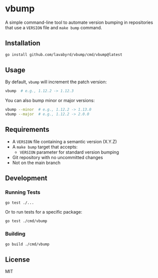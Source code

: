 # vbump

A simple command-line tool to automate version bumping in repositories that use a `VERSION` file and `make bump` command.

## Installation

```bash
go install github.com/lavabyrd/vbump/cmd/vbump@latest
```

## Usage

By default, `vbump` will increment the patch version:

```bash
vbump  # e.g., 1.12.2 -> 1.12.3
```

You can also bump minor or major versions:

```bash
vbump --minor  # e.g., 1.12.2 -> 1.13.0
vbump --major  # e.g., 1.12.2 -> 2.0.0
```

## Requirements

- A `VERSION` file containing a semantic version (X.Y.Z)
- A `make bump` target that accepts:
  - `VERSION` parameter for standard version bumping
- Git repository with no uncommitted changes
- Not on the main branch

## Development

### Running Tests

```bash
go test ./...
```

Or to run tests for a specific package:

```bash
go test ./cmd/vbump
```

### Building

```bash
go build ./cmd/vbump
```

## License

MIT
